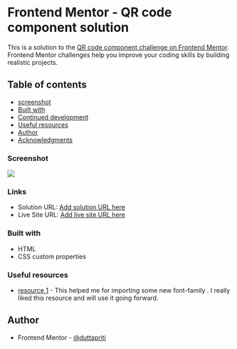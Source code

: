 # Frontend Mentor - QR code component solution

This is a solution to the [QR code component challenge on Frontend Mentor](https://www.frontendmentor.io/challenges/qr-code-component-iux_sIO_H). Frontend Mentor challenges help you improve your coding skills by building realistic projects. 

## Table of contents

  - [screenshot](#screenshot)
  - [Built with](#built-with)
  - [Continued development](#continued-development)
  - [Useful resources](#useful-resources)
- [Author](#author)
- [Acknowledgments](#acknowledgments)



### Screenshot

![](./screenshot.jpg)



### Links

- Solution URL: [Add solution URL here](https://your-solution-url.com)
- Live Site URL: [Add live site URL here](https://your-live-site-url.com)



### Built with

- HTML
- CSS custom properties



### Useful resources

- [resource 1](https://fonts.googleapis.com/css2?family=Outfit&display=swap) - This helped me for importing some new font-family . I really liked this resource and will use it going forward.

## Author

- Frontend Mentor - [@duttapriti](https://www.frontendmentor.io/profile/duttapriti)
